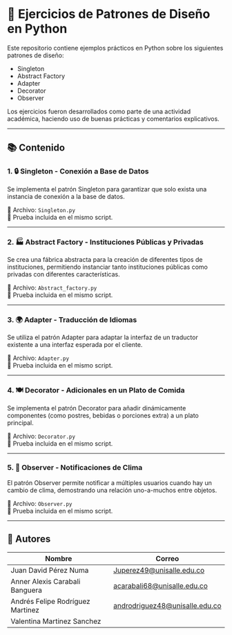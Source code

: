 # 🧠 Ejercicios de Patrones de Diseño en Python

Este repositorio contiene ejemplos prácticos en Python sobre los siguientes patrones de diseño:

- Singleton
- Abstract Factory
- Adapter
- Decorator
- Observer

Los ejercicios fueron desarrollados como parte de una actividad académica, haciendo uso de buenas prácticas y comentarios explicativos.

---

## 📚 Contenido

### 1. 🔒 Singleton - Conexión a Base de Datos

Se implementa el patrón Singleton para garantizar que solo exista una instancia de conexión a la base de datos.

📁 Archivo: `Singleton.py`  
🧪 Prueba incluida en el mismo script.

---

### 2. 🏭 Abstract Factory - Instituciones Públicas y Privadas

Se crea una fábrica abstracta para la creación de diferentes tipos de instituciones, permitiendo instanciar tanto instituciones públicas como privadas con diferentes características.

📁 Archivo: `Abstract_factory.py`  
🧪 Prueba incluida en el mismo script.

---

### 3. 🌍 Adapter - Traducción de Idiomas

Se utiliza el patrón Adapter para adaptar la interfaz de un traductor existente a una interfaz esperada por el cliente.

📁 Archivo: `Adapter.py`  
🧪 Prueba incluida en el mismo script.

---

### 4. 🍽️ Decorator - Adicionales en un Plato de Comida

Se implementa el patrón Decorator para añadir dinámicamente componentes (como postres, bebidas o porciones extra) a un plato principal.

📁 Archivo: `Decorator.py`  
🧪 Prueba incluida en el mismo script.

---

### 5. 🔔 Observer - Notificaciones de Clima

El patrón Observer permite notificar a múltiples usuarios cuando hay un cambio de clima, demostrando una relación uno-a-muchos entre objetos.

📁 Archivo: `Observer.py`  
🧪 Prueba incluida en el mismo script.

---

## 👥 Autores

| Nombre | Correo |
|--------|--------|
|Juan David Pérez Numa|  Juperez49@unisalle.edu.co      |
|Anner Alexis Carabali Banguera|acarabali68@unisalle.edu.co|
|Andrés Felipe Rodríguez Martinez|androdriguez48@unisalle.edu.co|
|Valentina Martinez Sanchez|        |
